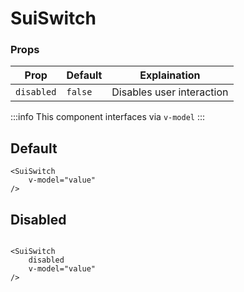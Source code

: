 # SuiSwitch

### Props
| Prop       | Default   | Explaination              |
|------------|-----------|---------------------------|
| `disabled` | `false`   | Disables user interaction |

:::info
This component interfaces via `v-model`
:::

## Default
<Example>
    <SuiSwitchExample />
</Example>

```vue
<SuiSwitch
    v-model="value"
/>
```

## Disabled
<Example>
    <div style="display: flex; justify-content: center; gap: 10px;">
        <SuiSwitch disabled :modelValue="true" />
        <SuiSwitch disabled />
    </div>
</Example>

```vue
<SuiSwitch
    disabled
    v-model="value"
/>
```

<script setup>
import Example from './Example.vue';
import SuiSwitchExample from "./SuiSwitchExample.vue";
import { SuiSwitch } from "../../src/components/index.js";
</script>